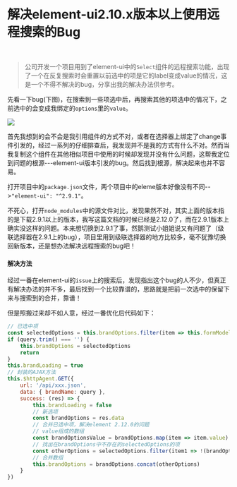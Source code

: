# 解决element-ui2.10.x版本以上使用远程搜索的Bug
<br >

> 公司开发一个项目用到了element-ui中的`Select`组件的远程搜索功能，出现了一个在反复搜索时会重置以前选中的项是它的label变成value的情况，这是一个不得不解决的bug，分享出我的解决办法供参考。

先看一下bug(下图)，在搜索到一些项选中后，再搜索其他的项选中的情况下，之前选中的会变成我绑定的`options`里的`value`。

![](https://user-gold-cdn.xitu.io/2019/11/11/16e5a9ed83f43065?w=301&h=261&f=png&s=11905)

首先我想到的会不会是我引用组件的方式不对，或者在选择器上绑定了change事件引发的，经过一系列的仔细排查后，我发现并不是我的方式有什么不对。然而当我复制这个组件在其他相似项目中使用的时候却发现并没有什么问题，这帮我定位到问题的根源---element-ui版本引发的bug。然后找到根源，解决起来也并不容易。

打开项目中的`package.json`文件，两个项目中的eleme版本好像没有不同-->`"element-ui": "^2.9.1"`。

不死心，打开`node_modules`中的源文件对比，发现果然不对，其实上面的版本指的是下载2.9.1以上的版本，我写这篇文档的时候已经是2.12.0了，而在2.9.1版本上确实没这样的问题。本来想切换到2.9.1了事，然鹅测试小姐姐说又有问题了（级联选择器在2.9.1上的bug），项目里用到级联选择器的地方比较多，毫不犹豫切换回新版本，还是想办法解决远程搜索的bug吧！

#### 解决方法

经过一番在element-ui的`issue`上的搜索后，发现指出这个bug的人不少，但真正有解决办法的并不多，最后找到一个比较靠谱的，思路就是把前一次选中的保留下来与搜索到的合并，靠谱！

但是照搬过来却不如人意，经过一番优化后代码如下：
```js
// 已选中项
const selectedOptions = this.brandOptions.filter(item => this.formModel.brand.includes(item.value))
if (query.trim() === '') {
    this.brandOptions = selectedOptions
    return
}
this.brandLoading = true
// 封装的AJAX方法
this.$httpAgent.GET({
    url: '/api/xxx.json',
    data: { brandName: query },
    success: (res) => {
        this.brandLoading = false
        // 新选项
        const brandOptions = res.data
        // 合并已选中项，解决element 2.12.0的问题
        // value组成的数组
        const brandOptionsValue = brandOptions.map(item => item.value)
        // 找出在brandOptions中不存在的selectedOptions的项
        const otherOptions = selectedOptions.filter(item1 => !(brandOptionsValue.some(item2 => item1.value === item2)))
        // 合并数组
        this.brandOptions = brandOptions.concat(otherOptions)
    }
})
```
